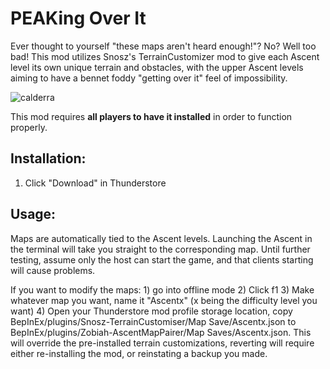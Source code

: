 # PEAKing Over It

Ever thought to yourself "these maps aren't heard enough!"? No? Well too bad! This mod utilizes Snosz's TerrainCustomizer mod to give each Ascent level its own unique terrain and obstacles, with the upper Ascent levels aiming to have a bennet foddy "getting over it" feel of impossibility. 

![calderra](https://i.postimg.cc/Mp2r5jz5/20250903154320-1.jpg)

This mod requires **all players to have it installed** in order to function properly.

## Installation: 
1) Click "Download" in Thunderstore

## Usage:
  Maps are automatically tied to the Ascent levels. Launching the Ascent in the terminal will take you straight to the corresponding map. 
  Until further testing, assume only the host can start the game, and that clients starting will cause problems.

  If you want to modify the maps:
    1) go into offline mode
    2) Click f1
    3) Make whatever map you want, name it "Ascentx" (x being the difficulty level you want)
    4) Open your Thunderstore mod profile storage location, copy BepInEx/plugins/Snosz-TerrainCustomiser/Map Save/Ascentx.json to BepInEx/plugins/Zobiah-AscentMapPairer/Map Saves/Ascentx.json.
       This will override the pre-installed terrain customizations, reverting will require either re-installing the mod, or reinstating a backup you made.
